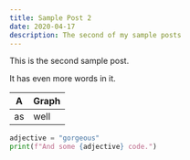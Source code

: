 ```yaml
---
title: Sample Post 2
date: 2020-04-17
description: The second of my sample posts
---
```


This is the second sample post.

It has even more words in it.

| A | Graph |
|---|---|
| as | well |

```python
adjective = "gorgeous"
print(f"And some {adjective} code.")
```
